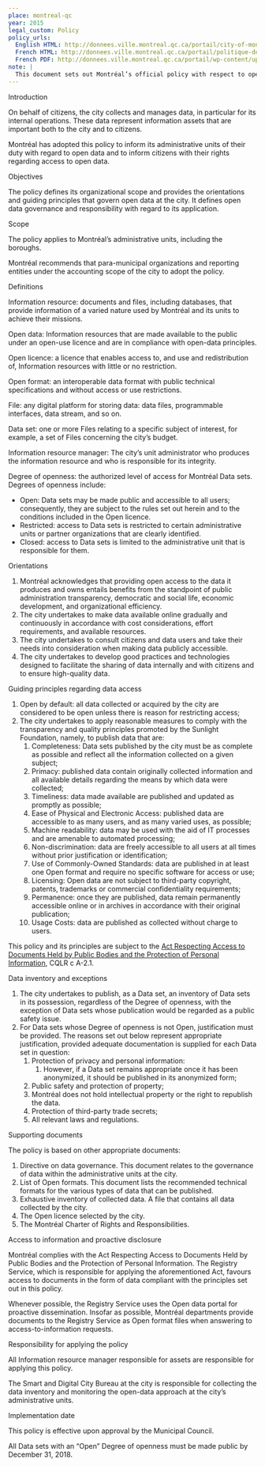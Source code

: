 ```yaml
---
place: montreal-qc
year: 2015
legal_custom: Policy
policy_urls:
  English HTML: http://donnees.ville.montreal.qc.ca/portail/city-of-montreal-open-data-policy/
  French HTML: http://donnees.ville.montreal.qc.ca/portail/politique-de-donnees-ouvertes/
  French PDF: http://donnees.ville.montreal.qc.ca/portail/wp-content/uploads/2015/10/Politique-de-donn%C3%A9es-ouvertes.pdf
note: |
  This document sets out Montréal’s official policy with respect to open data. Should any discrepancy occur between the French and English versions of this document, the <a href="http://donnees.ville.montreal.qc.ca/portail/politique-de-donnees-ouvertes/">French version</a> shall prevail.
---
```


<p>Introduction</p>
<p>On behalf of citizens, the  city collects and manages data, in particular for its internal operations. These data represent information assets that are important both to the city and to citizens.</p>
<p>Montréal has adopted this policy to inform its administrative units of their duty with regard to open data and to inform citizens with their rights regarding access to open data.</p>
<p>Objectives</p>
<p>The policy defines its organizational scope and provides the orientations and guiding principles that govern open data at the city. It defines open data governance and responsibility with regard to its application.</p>
<p>Scope</p>
<p>The policy applies to Montréal’s administrative units, including the boroughs.</p>
<p>Montréal recommends that para-municipal organizations and reporting entities under the accounting scope of the city to  adopt the policy.</p>
<p>Definitions</p>
<p>Information resource: documents and files, including databases, that provide information of a varied nature used by Montréal and its units to achieve their missions.</p>
<p>Open data: Information resources that are made available to the public under an open-use licence and are in compliance with open-data principles.</p>
<p>Open licence: a licence that enables access to, and use and redistribution of, Information resources with little or no restriction.</p>
<p>Open format: an interoperable data format with public technical specifications and without access or use restrictions.</p>
<p>File: any digital platform for storing data: data files, programmable interfaces, data stream, and so on.</p>
<p>Data set: one or more Files relating to a specific subject of interest, for example, a set of Files concerning the city’s budget.</p>
<p>Information resource manager: The city&rsquo;s unit administrator who produces the information resource and who is responsible for its integrity.</p>
<p>Degree of openness: the authorized level of access for Montréal Data sets. Degrees of openness include:</p>
<ul>
<li>Open: Data sets may be made public and accessible to all users; consequently, they are subject to the rules set out herein and to the conditions included in the Open licence.</li>
<li>Restricted: access to Data sets is restricted to certain administrative units or partner organizations that are clearly identified.</li>
<li>Closed: access to Data sets is limited to the administrative unit that is responsible for them.</li>
</ul>
<p>Orientations</p>
<ol>
<li>Montréal acknowledges that providing open access to the data it produces and owns entails benefits from the standpoint of public administration transparency, democratic and social life, economic development, and organizational efficiency.</li>
<li>The city undertakes to make data available online gradually and continuously in accordance with cost considerations, effort requirements, and available resources.</li>
<li>The city undertakes to consult citizens and data users and take their needs into consideration when making data publicly accessible.</li>
<li>The city undertakes to develop good practices and technologies designed to facilitate the sharing of data internally and with citizens and to ensure high-quality data.</li>
</ol>
<p>Guiding principles regarding data access</p>
<ol>
<li>Open by default: all data collected or acquired by the city are considered to be open unless there is reason for restricting access;</li>
<li>The city undertakes to apply reasonable measures to comply with the transparency and quality principles promoted by the Sunlight Foundation, namely, to publish data that are:
<ol>
<li>Completeness: Data sets published by the city must be as complete as possible and reflect all the information collected on a given subject;</li>
<li>Primacy: published data contain originally collected information and all available details regarding the means by which data were collected;</li>
<li>Timeliness: data made available are published and updated as promptly as possible;</li>
<li>Ease of Physical and Electronic Access: published data are accessible to as many users, and as many varied uses, as possible;</li>
<li>Machine readability: data may be used with the aid of IT processes and are amenable to automated processing;</li>
<li>Non-discrimination: data are freely accessible to all users at all times without prior justification or identification;</li>
<li>Use of Commonly-Owned Standards: data are published in at least one Open format and require no specific software for access or use;</li>
<li>Licensing: Open data are not subject to third-party copyright, patents, trademarks or commercial confidentiality requirements;</li>
<li>Permanence: once they are published, data remain permanently accessible online or in archives in accordance with their original publication;</li>
<li>Usage Costs: data are published as collected without charge to users.</li>
</ol>
</li>
</ol>
<p>This policy and its principles are subject to the <a href="http://www2.publicationsduquebec.gouv.qc.ca/dynamicSearch/telecharge.php?type=2&amp;file=/A_2_1/A2_1_A.html">Act Respecting Access to Documents Held by Public Bodies and the Protection of Personal Information</a>, CQLR c A-2.1.</p>
<p>Data inventory and exceptions</p>
<ol>
<li>The city undertakes to publish, as a Data set, an inventory of Data sets in its possession, regardless of the Degree of openness, with the exception of Data sets whose publication would be regarded as a public safety issue.</li>
<li>For Data sets whose Degree of openness is not Open, justification must be provided. The reasons set out below represent appropriate justification, provided adequate documentation is supplied for each Data set in question:
<ol>
<li>Protection of privacy and personal information:
<ol>
<li>However, if a Data set remains appropriate once it has been anonymized, it should be published in its anonymized form;</li>
</ol>
</li>
<li>Public safety and protection of property;</li>
<li>Montréal does not hold intellectual property or the right to republish the data.</li>
<li>Protection of third-party trade secrets;</li>
<li>All relevant laws and regulations.</li>
</ol>
</li>
</ol>
<p>Supporting documents</p>
<p>The policy is based on other appropriate documents:</p>
<ol>
<li>Directive on data governance. This document relates to the governance of data within the administrative units at the city.</li>
<li>List of Open formats. This document lists the recommended technical formats for the various types of data that can be published.</li>
<li>Exhaustive inventory of collected data. A file that contains all data collected by the city.</li>
<li>The Open licence selected by the city.</li>
<li>The Montréal Charter of Rights and Responsibilities.</li>
</ol>
<p>Access to information and proactive disclosure</p>
<p>Montréal complies with the Act Respecting Access to Documents Held by Public Bodies and the Protection of Personal Information. The Registry Service, which is responsible for applying the aforementioned Act, favours access to documents in the form of data compliant with the principles set out in this policy.</p>
<p>Whenever possible, the Registry Service uses the Open data portal for proactive dissemination. Insofar as possible, Montréal departments provide documents to the Registry Service as Open format files when answering to access-to-information requests.</p>
<p>Responsibility for applying the policy</p>
<p>All Information resource manager responsible for assets are responsible for applying this policy.</p>
<p>The Smart and Digital City Bureau at the city is responsible for collecting the data inventory and monitoring the open-data approach at the city’s administrative units.</p>
<p>Implementation date</p>
<p>This policy is effective upon approval by the Municipal Council.</p>
<p>All Data sets with an “Open” Degree of openness must be made public by December 31, 2018.</p>

